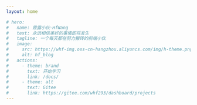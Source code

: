 ```yaml
---
layout: home

# hero:
#   name: 霞露小伙-HfWang
#   text: 永远相信美好的事情即将发生
#   tagline: 一个每天都在努力搬砖的前端小伙
#   image:
#     src: https://whf-img.oss-cn-hangzhou.aliyuncs.com/img/h-theme.png
#     alt: hf_blog
#   actions:
#     - theme: brand
#       text: 开始学习
#       link: /docs/
#     - theme: alt
#       text: Gitee
#       link: https://gitee.com/whf293/dashboard/projects
---
```


<script setup>
  import HomePage from './.vitepress/theme/components/HomePage.vue'
</script>
<HomePage />